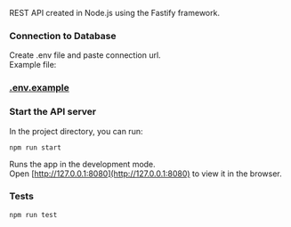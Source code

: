 REST API created in Node.js using the Fastify framework.

### Connection to Database
Create .env file and paste connection url.\
Example file:
### [.env.example](https://github.com/C1neks/CoffeeMug/blob/Adds-tests/.env.example)

### Start the API server

In the project directory, you can run:

```
npm run start
```

Runs the app in the development mode.\
Open [http://127.0.0.1:8080](http://127.0.0.1:8080) to view it in the browser.

### Tests
```
npm run test
```
